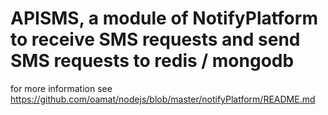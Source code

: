 # APISMS, a module of NotifyPlatform to receive SMS requests and send SMS requests to redis / mongodb

for more information see  https://github.com/oamat/nodejs/blob/master/notifyPlatform/README.md